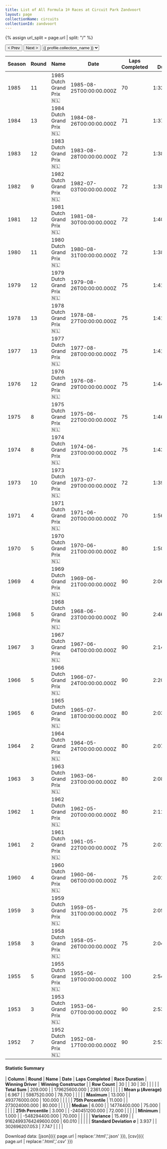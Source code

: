 ```yaml
---
title: List of All Formula 1® Races at Circuit Park Zandvoort
layout: page
collectionName: circuits
collectionId: zandvoort
---
```


{% assign url_split = page.url | split: "/" %}
<div id="collection-navigation">
<button onclick="selector.options[selector.selectedIndex-1].value && (window.location = selector.options[selector.selectedIndex-1].value);">&lt; Prev</button>
<button onclick="selector.options[selector.selectedIndex+1].value && (window.location = selector.options[selector.selectedIndex+1].value);">Next &gt;</button>
<select id="selector" onchange="this.options[this.selectedIndex].value && (window.location = this.options[this.selectedIndex].value);">
  {% for collectionId in site.data[page.collectionName].refs %}
    {% if collectionId == page.collectionId %}
      {% assign selected = "selected" %}
    {% else %}
      {% assign selected = "" %}
    {% endif %}
    {% assign profile = site.data[page.collectionName][collectionId].profile %}
    <option value="/f1/{{ page.collectionName }}/{{ collectionId }}/{{ url_split[4] }}" {{ selected }}>{{ profile.collection_name }}</option>
  {% endfor %}
</select>
</div>

| Season | Round | Name | Date | Laps Completed | Race Duration | Winning Driver | Winning Constructor |
|--|--|--|--|--|--|--|--|
| 1985 | 11 | 1985 Dutch Grand Prix 🇳🇱 | 1985-08-25T00:00:00.000Z | 70 | 1:32:29.263 | [Niki Lauda 🇦🇹](/f1/drivers/lauda) | McLaren 🇬🇧 |
| 1984 | 13 | 1984 Dutch Grand Prix 🇳🇱 | 1984-08-26T00:00:00.000Z | 71 | 1:37:21.468 | [Alain Prost 🇫🇷](/f1/drivers/prost) | McLaren 🇬🇧 |
| 1983 | 12 | 1983 Dutch Grand Prix 🇳🇱 | 1983-08-28T00:00:00.000Z | 72 | 1:38:41.950 | [René Arnoux 🇫🇷](/f1/drivers/arnoux) | Ferrari 🇮🇹 |
| 1982 | 9 | 1982 Dutch Grand Prix 🇳🇱 | 1982-07-03T00:00:00.000Z | 72 | 1:38:03.254 | [Didier Pironi 🇫🇷](/f1/drivers/pironi) | Ferrari 🇮🇹 |
| 1981 | 12 | 1981 Dutch Grand Prix 🇳🇱 | 1981-08-30T00:00:00.000Z | 72 | 1:40:22.43 | [Alain Prost 🇫🇷](/f1/drivers/prost) | Renault 🇫🇷 |
| 1980 | 11 | 1980 Dutch Grand Prix 🇳🇱 | 1980-08-31T00:00:00.000Z | 72 | 1:38:13.83 | [Nelson Piquet 🇧🇷](/f1/drivers/piquet) | Brabham 🇬🇧 |
| 1979 | 12 | 1979 Dutch Grand Prix 🇳🇱 | 1979-08-26T00:00:00.000Z | 75 | 1:41:19.775 | [Alan Jones 🇦🇺](/f1/drivers/jones) | Williams 🇬🇧 |
| 1978 | 13 | 1978 Dutch Grand Prix 🇳🇱 | 1978-08-27T00:00:00.000Z | 75 | 1:41:04.23 | [Mario Andretti 🇺🇸](/f1/drivers/mario_andretti) | Team Lotus 🇬🇧 |
| 1977 | 13 | 1977 Dutch Grand Prix 🇳🇱 | 1977-08-28T00:00:00.000Z | 75 | 1:41:45.93 | [Niki Lauda 🇦🇹](/f1/drivers/lauda) | Ferrari 🇮🇹 |
| 1976 | 12 | 1976 Dutch Grand Prix 🇳🇱 | 1976-08-29T00:00:00.000Z | 75 | 1:44:52.09 | [James Hunt 🇬🇧](/f1/drivers/hunt) | McLaren 🇬🇧 |
| 1975 | 8 | 1975 Dutch Grand Prix 🇳🇱 | 1975-06-22T00:00:00.000Z | 75 | 1:46:57.40 | [James Hunt 🇬🇧](/f1/drivers/hunt) | Hesketh 🇬🇧 |
| 1974 | 8 | 1974 Dutch Grand Prix 🇳🇱 | 1974-06-23T00:00:00.000Z | 75 | 1:43:00.35 | [Niki Lauda 🇦🇹](/f1/drivers/lauda) | Ferrari 🇮🇹 |
| 1973 | 10 | 1973 Dutch Grand Prix 🇳🇱 | 1973-07-29T00:00:00.000Z | 72 | 1:39:12.45 | [Jackie Stewart 🇬🇧](/f1/drivers/stewart) | Tyrrell 🇬🇧 |
| 1971 | 4 | 1971 Dutch Grand Prix 🇳🇱 | 1971-06-20T00:00:00.000Z | 70 | 1:56:20.0 | [Jacky Ickx 🇧🇪](/f1/drivers/ickx) | Ferrari 🇮🇹 |
| 1970 | 5 | 1970 Dutch Grand Prix 🇳🇱 | 1970-06-21T00:00:00.000Z | 80 | 1:50:43.4 | [Jochen Rindt 🇦🇹](/f1/drivers/rindt) | Team Lotus 🇬🇧 |
| 1969 | 4 | 1969 Dutch Grand Prix 🇳🇱 | 1969-06-21T00:00:00.000Z | 90 | 2:06:42.08 | [Jackie Stewart 🇬🇧](/f1/drivers/stewart) | Matra-Ford 🇫🇷 |
| 1968 | 5 | 1968 Dutch Grand Prix 🇳🇱 | 1968-06-23T00:00:00.000Z | 90 | 2:46:11.2 | [Jackie Stewart 🇬🇧](/f1/drivers/stewart) | Matra-Ford 🇫🇷 |
| 1967 | 3 | 1967 Dutch Grand Prix 🇳🇱 | 1967-06-04T00:00:00.000Z | 90 | 2:14:45.1 | [Jim Clark 🇬🇧](/f1/drivers/clark) | Lotus-Ford 🇬🇧 |
| 1966 | 5 | 1966 Dutch Grand Prix 🇳🇱 | 1966-07-24T00:00:00.000Z | 90 | 2:20:32.5 | [Jack Brabham 🇦🇺](/f1/drivers/jack_brabham) | Brabham-Repco 🇬🇧 |
| 1965 | 6 | 1965 Dutch Grand Prix 🇳🇱 | 1965-07-18T00:00:00.000Z | 80 | 2:03:59.1 | [Jim Clark 🇬🇧](/f1/drivers/clark) | Lotus-Climax 🇬🇧 |
| 1964 | 2 | 1964 Dutch Grand Prix 🇳🇱 | 1964-05-24T00:00:00.000Z | 80 | 2:07:35.4 | [Jim Clark 🇬🇧](/f1/drivers/clark) | Lotus-Climax 🇬🇧 |
| 1963 | 3 | 1963 Dutch Grand Prix 🇳🇱 | 1963-06-23T00:00:00.000Z | 80 | 2:08:13.7 | [Jim Clark 🇬🇧](/f1/drivers/clark) | Lotus-Climax 🇬🇧 |
| 1962 | 1 | 1962 Dutch Grand Prix 🇳🇱 | 1962-05-20T00:00:00.000Z | 80 | 2:11:02.1 | [Graham Hill 🇬🇧](/f1/drivers/hill) | BRM 🇬🇧 |
| 1961 | 2 | 1961 Dutch Grand Prix 🇳🇱 | 1961-05-22T00:00:00.000Z | 75 | 2:01:52.1 | [Wolfgang von Trips 🇩🇪](/f1/drivers/trips) | Ferrari 🇮🇹 |
| 1960 | 4 | 1960 Dutch Grand Prix 🇳🇱 | 1960-06-06T00:00:00.000Z | 75 | 2:01:47.2 | [Jack Brabham 🇦🇺](/f1/drivers/jack_brabham) | Cooper-Climax 🇬🇧 |
| 1959 | 3 | 1959 Dutch Grand Prix 🇳🇱 | 1959-05-31T00:00:00.000Z | 75 | 2:05:26.8 | [Jo Bonnier 🇸🇪](/f1/drivers/bonnier) | BRM 🇬🇧 |
| 1958 | 3 | 1958 Dutch Grand Prix 🇳🇱 | 1958-05-26T00:00:00.000Z | 75 | 2:04:49.2 | [Stirling Moss 🇬🇧](/f1/drivers/moss) | Vanwall 🇬🇧 |
| 1955 | 5 | 1955 Dutch Grand Prix 🇳🇱 | 1955-06-19T00:00:00.000Z | 100 | 2:54:23.8 | [Juan Fangio 🇦🇷](/f1/drivers/fangio) | Mercedes 🇩🇪 |
| 1953 | 3 | 1953 Dutch Grand Prix 🇳🇱 | 1953-06-07T00:00:00.000Z | 90 | 2:53:35.8 | [Alberto Ascari 🇮🇹](/f1/drivers/ascari) | Ferrari 🇮🇹 |
| 1952 | 7 | 1952 Dutch Grand Prix 🇳🇱 | 1952-08-17T00:00:00.000Z | 90 | 2:53:28.5 | [Alberto Ascari 🇮🇹](/f1/drivers/ascari) | Ferrari 🇮🇹 |

#### Statistic Summary

| **Column** | **Round** | **Name** | **Date** | **Laps Completed** | **Race Duration** | **Winning Driver** | **Winning Constructor** |
| **Row Count** | 30 |  | 30 | 30 |  |  |  |
| **Total Sum** | 209.000 |  | 179625600.000 | 2361.000 |  |  |  |
| **Mean μ (Average)** | 6.967 |  | 5987520.000 | 78.700 |  |  |  |
| **Maximum** | 13.000 |  | 493776000.000 | 100.000 |  |  |  |
| **75th Percentile** | 11.000 |  | 273024000.000 | 80.000 |  |  |  |
| **Median** | 6.000 |  | 14774400.000 | 75.000 |  |  |  |
| **25th Percentile** | 3.000 |  | -240451200.000 | 72.000 |  |  |  |
| **Minimum** | 1.000 |  | -548294400.000 | 70.000 |  |  |  |
| **Variance** | 15.499 |  | 91624993764249600.000 | 60.010 |  |  |  |
| **Standard Deviation σ** | 3.937 |  | 302696207.053 | 7.747 |  |  |  |

Download data: [json]({{ page.url | replace:'.html','.json' }}), [csv]({{ page.url | replace:'.html','.csv' }})
